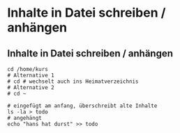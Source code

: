 # Inhalte in Datei schreiben / anhängen 

## Inhalte in Datei schreiben / anhängen 

```
cd /home/kurs 
# Alternative 1
# cd # wechselt auch ins Heimatverzeichnis 
# Alternative 2
# cd ~

# eingefügt am anfang, überschreibt alte Inhalte
ls -la > todo 
# angehängt 
echo "hans hat durst" >> todo 
```
